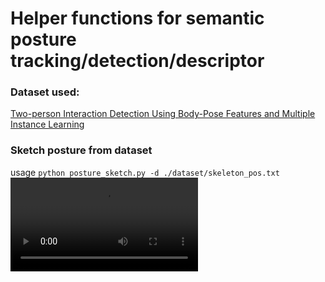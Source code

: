 # Helper functions for semantic posture tracking/detection/descriptor

### Dataset used:   
[Two-person Interaction Detection Using Body-Pose Features and Multiple Instance Learning](http://www3.cs.stonybrook.edu/~kyun/research/kinect_interaction/index.html)    

### Sketch posture from dataset
usage `python posture_sketch.py -d ./dataset/skeleton_pos.txt`
![sample](https://github.com/askmuhsin/human-posture-helper-code/blob/master/images/2018-03-12%2022:32:45.841810.mkv)
